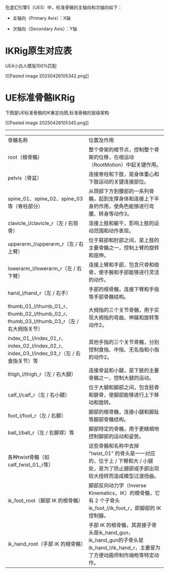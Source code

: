 在虚幻引擎5（UE5）中，标准骨骼的主轴向和次轴向如下：

- 主轴向（Primary Axis）：X轴
    
- 次轴向（Secondary Axis）：Y轴
    

# IKRig原生对应表

UE4小白人模版100%匹配

![[Pasted image 20250426105342.png]]

# UE标准骨骼IKRig

下图是UE标准骨骼的IK重定向图,标准骨骼的层级架构

![[Pasted image 20250426105345.png]]

---

|   |   |
|---|---|
|骨骼名称|位置及作用|
|root（根骨骼）|整个骨架的根节点，控制整个骨架的位移，在根运动（RootMotion）中起关键作用。|
|pelvis（骨盆）|连接脊柱和下肢，是身体重心和下肢运动的关键连接部位。|
|spine_01、spine_02、spine_03等（脊柱部分）|从颈部下方到腰部的一系列骨骼，起到支撑身体和连接上下半身的作用，使角色能够进行弯腰、转身等动作3。|
|clavicle_l/clavicle_r（左 / 右锁骨）|连接上肢和躯干，影响上肢的运动范围和动作表现。|
|upperarm_l/upperarm_r（左 / 右上臂）|位于肩部和肘部之间，是上肢的主要骨骼之一，控制上臂的旋转和屈伸。|
|lowerarm_l/lowerarm_r（左 / 右下臂）|连接上臂和手部，包含尺骨和桡骨，使手腕和手部能够进行灵活的动作。|
|hand_l/hand_r（左 / 右手）|手部的根骨骼，连接下臂和手指等手部骨骼结构。|
|thumb_01_l/thumb_01_r、thumb_02_l/thumb_02_r、thumb_03_l/thumb_03_r（左 / 右大拇指关节）|大拇指的三个关节骨骼，用于实现大拇指的弯曲、伸展和旋转等动作2。|
|index_01_l/index_01_r、index_02_l/index_02_r、index_03_l/index_03_r（左 / 右食指关节）等|其他手指的三个关节骨骼，分别控制食指、中指、无名指和小指的动作2。|
|thigh_l/thigh_r（左 / 右大腿）|连接骨盆和小腿，是下肢的主要骨骼之一，控制大腿的运动。|
|calf_l/calf_r（左 / 右小腿）|位于大腿和脚部之间，包含胫骨和腓骨，使脚部能够进行上下移动和旋转。|
|foot_l/foot_r（左 / 右脚）|脚部的根骨骼，连接小腿和脚趾等脚部骨骼结构。|
|ball_l/ball_r（左 / 右脚球）等|脚部特定的骨骼，用于更精细地控制脚部的运动和姿势。|
|各种twist骨骼（如calf_twist_01_r等）|这些骨骼和名称中去掉 "twist_01" 的骨头是一一对应的，位于上 / 下臂和大 / 小腿处，是为了防止腿部或手部出现较大扭转而造成模型过渡扭曲。|
|ik_foot_root（脚部 IK 的根骨骼）|脚部反向动力学（Inverse Kinematics，IK）的根骨骼，它有 2 个子骨头ik_foot_l/ik_foot_r，即脚部的 IK 控制器。|
|ik_hand_root（手部 IK 的根骨骼）|手部 IK 的根骨骼，其直接子骨头是ik_hand_gun，ik_hand_gun的子骨头是ik_hand_l/ik_hand_r，主要是为了方便动画师制作端枪等特定动作。|